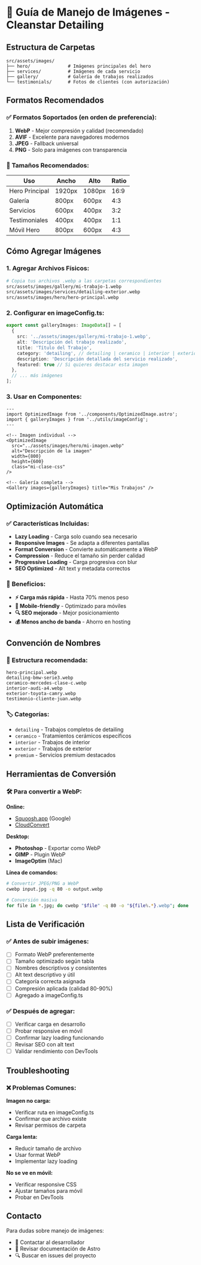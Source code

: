 # 📸 Guía de Manejo de Imágenes - Cleanstar Detailing

## Estructura de Carpetas

```
src/assets/images/
├── hero/              # Imágenes principales del hero
├── services/          # Imágenes de cada servicio
├── gallery/           # Galería de trabajos realizados
└── testimonials/      # Fotos de clientes (con autorización)
```

## Formatos Recomendados

### ✅ **Formatos Soportados (en orden de preferencia):**
1. **WebP** - Mejor compresión y calidad (recomendado)
2. **AVIF** - Excelente para navegadores modernos
3. **JPEG** - Fallback universal
4. **PNG** - Solo para imágenes con transparencia

### 📏 **Tamaños Recomendados:**

| Uso | Ancho | Alto | Ratio |
|-----|-------|------|-------|
| Hero Principal | 1920px | 1080px | 16:9 |
| Galería | 800px | 600px | 4:3 |
| Servicios | 600px | 400px | 3:2 |
| Testimoniales | 400px | 400px | 1:1 |
| Móvil Hero | 800px | 600px | 4:3 |

## Cómo Agregar Imágenes

### 1. **Agregar Archivos Físicos:**
```bash
# Copia tus archivos .webp a las carpetas correspondientes
src/assets/images/gallery/mi-trabajo-1.webp
src/assets/images/services/detailing-exterior.webp
src/assets/images/hero/hero-principal.webp
```

### 2. **Configurar en imageConfig.ts:**
```typescript
export const galleryImages: ImageData[] = [
  {
    src: '../assets/images/gallery/mi-trabajo-1.webp',
    alt: 'Descripción del trabajo realizado',
    title: 'Título del Trabajo',
    category: 'detailing', // detailing | ceramico | interior | exterior | premium
    description: 'Descripción detallada del servicio realizado',
    featured: true // Si quieres destacar esta imagen
  },
  // ... más imágenes
];
```

### 3. **Usar en Componentes:**
```astro
---
import OptimizedImage from '../components/OptimizedImage.astro';
import { galleryImages } from '../utils/imageConfig';
---

<!-- Imagen individual -->
<OptimizedImage
  src="../assets/images/hero/mi-imagen.webp"
  alt="Descripción de la imagen"
  width={800}
  height={600}
  class="mi-clase-css"
/>

<!-- Galería completa -->
<Gallery images={galleryImages} title="Mis Trabajos" />
```

## Optimización Automática

### ✅ **Características Incluidas:**
- **Lazy Loading** - Carga solo cuando sea necesario
- **Responsive Images** - Se adapta a diferentes pantallas  
- **Format Conversion** - Convierte automáticamente a WebP
- **Compression** - Reduce el tamaño sin perder calidad
- **Progressive Loading** - Carga progresiva con blur
- **SEO Optimized** - Alt text y metadata correctos

### 🎯 **Beneficios:**
- **⚡ Carga más rápida** - Hasta 70% menos peso
- **📱 Mobile-friendly** - Optimizado para móviles
- **🔍 SEO mejorado** - Mejor posicionamiento
- **💰 Menos ancho de banda** - Ahorro en hosting

## Convención de Nombres

### 📝 **Estructura recomendada:**
```
hero-principal.webp
detailing-bmw-serie3.webp
ceramico-mercedes-clase-c.webp
interior-audi-a4.webp
exterior-toyota-camry.webp
testimonio-cliente-juan.webp
```

### 🏷️ **Categorías:**
- `detailing` - Trabajos completos de detailing
- `ceramico` - Tratamientos cerámicos específicos
- `interior` - Trabajos de interior
- `exterior` - Trabajos de exterior
- `premium` - Servicios premium destacados

## Herramientas de Conversión

### 🛠️ **Para convertir a WebP:**

**Online:**
- [Squoosh.app](https://squoosh.app/) (Google)
- [CloudConvert](https://cloudconvert.com/)

**Desktop:**
- **Photoshop** - Exportar como WebP
- **GIMP** - Plugin WebP
- **ImageOptim** (Mac)

**Línea de comandos:**
```bash
# Convertir JPEG/PNG a WebP
cwebp input.jpg -q 80 -o output.webp

# Conversión masiva
for file in *.jpg; do cwebp "$file" -q 80 -o "${file%.*}.webp"; done
```

## Lista de Verificación

### ✅ **Antes de subir imágenes:**
- [ ] Formato WebP preferentemente
- [ ] Tamaño optimizado según tabla
- [ ] Nombres descriptivos y consistentes
- [ ] Alt text descriptivo y útil
- [ ] Categoría correcta asignada
- [ ] Compresión aplicada (calidad 80-90%)
- [ ] Agregado a imageConfig.ts

### ✅ **Después de agregar:**
- [ ] Verificar carga en desarrollo
- [ ] Probar responsive en móvil
- [ ] Confirmar lazy loading funcionando
- [ ] Revisar SEO con alt text
- [ ] Validar rendimiento con DevTools

## Troubleshooting

### ❌ **Problemas Comunes:**

**Imagen no carga:**
- Verificar ruta en imageConfig.ts
- Confirmar que archivo existe
- Revisar permisos de carpeta

**Carga lenta:**
- Reducir tamaño de archivo
- Usar format WebP
- Implementar lazy loading

**No se ve en móvil:**
- Verificar responsive CSS
- Ajustar tamaños para móvil
- Probar en DevTools

## Contacto

Para dudas sobre manejo de imágenes:
- 📧 Contactar al desarrollador
- 📖 Revisar documentación de Astro
- 🔍 Buscar en issues del proyecto
